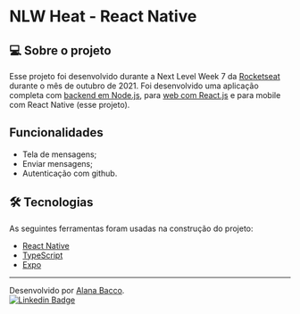# NLW Heat - React Native

## 💻 Sobre o projeto

Esse projeto foi desenvolvido durante a Next Level Week 7 da [Rocketseat](https://rocketseat.com.br/) durante o mês de outubro de 2021. Foi desenvolvido uma aplicação completa com [backend em Node.js](https://github.com/alanabacco/nlw7-backend-nodejs), para [web com React.js](https://github.com/alanabacco/nlw7-web-reactjs) e para mobile com React Native (esse projeto).

## Funcionalidades

- Tela de mensagens;
- Enviar mensagens;
- Autenticação com github.

## 🛠 Tecnologias

As seguintes ferramentas foram usadas na construção do projeto:

- [React Native](https://reactnative.dev/)
- [TypeScript](https://www.typescriptlang.org/)
- [Expo](https://expo.dev/)

---

Desenvolvido por [Alana Bacco](https://github.com/alanabacco). <br />
[![Linkedin Badge](https://img.shields.io/badge/-Linkedin-blue?style=flat-square&logo=Linkedin&logoColor=white&link=https://www.linkedin.com/in/alana-bacco/)](https://www.linkedin.com/in/alana-bacco/)